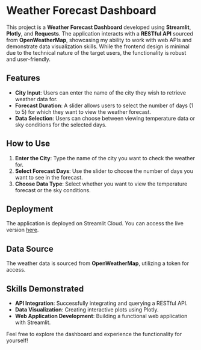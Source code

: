 # Weather Forecast Dashboard

This project is a **Weather Forecast Dashboard** developed using **Streamlit**, **Plotly**, and **Requests**. The application interacts with a **RESTful API** sourced from **OpenWeatherMap**, showcasing my ability to work with web APIs and demonstrate data visualization skills. While the frontend design is minimal due to the technical nature of the target users, the functionality is robust and user-friendly.

## Features
- **City Input**: Users can enter the name of the city they wish to retrieve weather data for.
- **Forecast Duration**: A slider allows users to select the number of days (1 to 5) for which they want to view the weather forecast.
- **Data Selection**: Users can choose between viewing temperature data or sky conditions for the selected days.

## How to Use
1. **Enter the City**: Type the name of the city you want to check the weather for.
2. **Select Forecast Days**: Use the slider to choose the number of days you want to see in the forecast.
3. **Choose Data Type**: Select whether you want to view the temperature forecast or the sky conditions.

## Deployment
The application is deployed on Streamlit Cloud. You can access the live version [here](https://arianesouza-weather-api.streamlit.app/).

## Data Source
The weather data is sourced from **OpenWeatherMap**, utilizing a token for access. 

## Skills Demonstrated
- **API Integration**: Successfully integrating and querying a RESTful API.
- **Data Visualization**: Creating interactive plots using Plotly.
- **Web Application Development**: Building a functional web application with Streamlit.

Feel free to explore the dashboard and experience the functionality for yourself!

